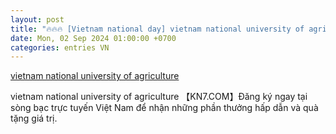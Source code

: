 ```yaml
---
layout: post
title: "🔥🔥🔥 [Vietnam national day] vietnam national university of agriculture"
date: Mon, 02 Sep 2024 01:00:00 +0700
categories: entries VN
---
```

[vietnam national university of agriculture](https://hahoa.phutho.gov.vn/ios/choi-game-ban-ca-an-xu-tren-may-tinh.html)

vietnam national university of agriculture  【KN7.COM】Đăng ký ngay tại sòng bạc trực tuyến Việt Nam để nhận những phần thưởng hấp dẫn và quà tặng giá trị.

